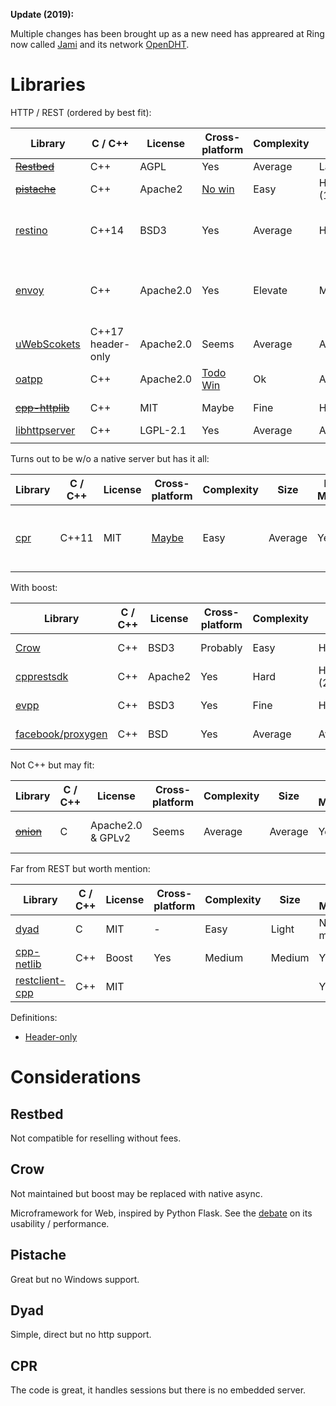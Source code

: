 **Update (2019):**

Multiple changes has been brought up as a new need has appreared at Ring now called [Jami](jami.net) and its network [OpenDHT](https://opendht.net).

# Libraries

HTTP / REST (ordered by best fit):

Library | C / C++ | License | Cross-platform | Complexity | Size | Releases / Maintenance | Session | Content
---|---|---|---|---|---|---|---|---
[~~Restbed~~](https://github.com/Corvusoft/restbed) | C++ | AGPL | Yes | Average | Large | Yes | Yes | REST
[~~pistache~~](https://github.com/oktal/pistache) | C++ | Apache2 | [No win](https://github.com/oktal/pistache/issues/6) | Easy | Huge (1.6M) | Yes | ? | REST
[restino](https://github.com/Stiffstream/restinio) | C++14 | BSD3 | Yes | Average | Huge | Yes | Yes with [Async HTTP Pipelining](https://github.com/Stiffstream/restinio/tree/master/dev/test/http_pipelining) | Rest
[envoy](https://github.com/envoyproxy/envoy) | C++ | Apache2.0 | Yes | Elevate | Massive | Lots | Probably | Used by many major corps. & has a [security audit](https://github.com/envoyproxy/envoy/blob/master/docs/SECURITY_AUDIT.pdf)
[uWebScokets](https://github.com/uNetworking/uWebSockets) | C++17 header-only | Apache2.0 | Seems | Average | Average | Lots | No | http, websockets, js lib
[oatpp](https://github.com/oatpp/oatpp) | C++ | Apache2.0 | [Todo Win](https://github.com/oatpp/oatpp/issues/2) | Ok | Average | Yes | No | fast web, rest, async
[~~cpp-httplib~~](https://github.com/yhirose/cpp-httplib) | C++ | MIT | Maybe | Fine | Header | Yes | No | HTTP, [not async](https://github.com/yhirose/cpp-httplib/issues/133)
[libhttpserver](https://github.com/etr/libhttpserver) | C++ | LGPL-2.1 | Yes | Average | Average | Yes | No | 
[]() | | | | | | | | 


Turns out to be w/o a native server but has it all:

Library | C / C++ | License | Cross-platform | Complexity | Size | Releases / Maintenance | Session | Content
---|---|---|---|---|---|---|---|---
[cpr](https://github.com/whoshuu/cpr) | C++11 | MIT | [Maybe](https://github.com/whoshuu/cpr/search?q=windows&type=Issues) | Easy | Average | Yes | Yes [but](https://github.com/whoshuu/cpr/issues/69) | Async, libcurl, for its server, it uses [mongoose](https://github.com/cesanta/mongoose)

With boost:

Library | C / C++ | License | Cross-platform | Complexity | Size | Releases / Maintenance | Content
---|---|---|---|---|---|---|---
[Crow](https://github.com/ipkn/crow) | C++ | BSD3 | Probably | Easy | Header | Not maintained | REST
[cpprestsdk](https://github.com/Microsoft/cpprestsdk) | C++ | Apache2 | Yes | Hard | Huge (2M) | Yes | REST
[evpp](https://github.com/Qihoo360/evpp) | C++ | BSD3 | Yes | Fine | Huge | Yes | high load for TCP/UDP/HTTP
[facebook/proxygen](https://github.com/facebook/proxygen) | C++ | BSD | Yes | Average | Average | Lots | Libraries with HTTP server

Not C++ but may fit:

Library | C / C++ | License | Cross-platform | Complexity | Size | Releases / Maintenance | Session | Content
---|---|---|---|---|---|---|---|---
[~~onion~~](https://github.com/davidmoreno/onion) | C | Apache2.0 & GPLv2 | Seems | Average | Average | Yes | Yes | Webserver as plugin, [not async](https://github.com/davidmoreno/onion/issues/237)

Far from REST but worth mention:

Library | C / C++ | License | Cross-platform | Complexity | Size | Releases / Maintenance | Boost | Content
---|---|---|---|---|---|---|---|---
[dyad](https://github.com/rxi/dyad) | C | MIT | - | Easy | Light | Not maintained | No | Async TCP
[cpp-netlib](https://github.com/cpp-netlib/cpp-netlib) | C++ | Boost | Yes | Medium | Medium | Yes | Yes | HTTP
[restclient-cpp](https://github.com/mrtazz/restclient-cpp) | C++ | MIT | | | | Yes | | libcurl wrapper


Definitions:

- [Header-only](https://en.wikipedia.org/wiki/Header-only)

# Considerations

## Restbed

Not compatible for reselling without fees.

## Crow

Not maintained but boost may be replaced with native async.

Microframework for Web, inspired by Python Flask. See the [debate](https://news.ycombinator.com/item?id=8002604) on its usability / performance.

## Pistache

Great but no Windows support.

## Dyad

Simple, direct but no http support.

## CPR

The code is great, it handles sessions but there is no embedded server.


